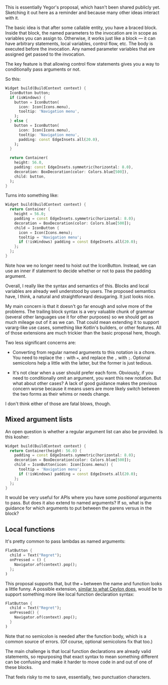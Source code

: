 This is essentially Yegor's proposal, which hasn't been shared publicly yet.
Sketching it out here as a reminder and because many other ideas interact with
it.

The basic idea is that after some callable entity, you have a braced block.
Inside that block, the named parameters to the invocation are in scope as
variables you can assign to. Otherwise, it works just like a block &mdash; it
can have arbitrary statements, local variables, control flow, etc. The body is
executed before the invocation. Any named parameter variables that are assigned
get passed to the invocation.

The key feature is that allowing control flow statements gives you a way to
conditionally pass arguments or not.

So this:

```dart
Widget build(BuildContext context) {
  IconButton button;
  if (isWindows) {
    button = IconButton(
      icon: Icon(Icons.menu),
      tooltip: 'Navigation menu',
    );
  } else {
    button = IconButton(
      icon: Icon(Icons.menu),
      tooltip: 'Navigation menu',
      padding: const EdgeInsets.all(20.0),
    );
  }

  return Container(
    height: 56.0,
    padding: const EdgeInsets.symmetric(horizontal: 8.0),
    decoration: BoxDecoration(color: Colors.blue[500]),
    child: button,
  );
}
```

Turns into something like:

```dart
Widget build(BuildContext context) {
  return Container {
    height = 56.0;
    padding = const EdgeInsets.symmetric(horizontal: 8.0);
    decoration = BoxDecoration(color: Colors.blue[500]);
    child = IconButton {
      icon = Icon(Icons.menu);
      tooltip = 'Navigation menu';
      if (!isWindows) padding = const EdgeInsets.all(20.0);
    };
  };
}
```

Note how we no longer need to hoist out the IconButton. Instead, we can use an
inner if statement to decide whether or not to pass the padding argument.

Overall, I really like the syntax and semantics of this. Blocks and local
variables are already well understood by users. The proposed semantics have, I
think, a natural and straightforward desugaring. It just looks nice.

My main concern is that it doesn't go far enough and solve more of the problems.
The trailing block syntax is a very valuable chunk of grammar (several other
languages use it for other purposes) so we should get as much mileage out of it
as we can. That could mean extending it to support vararg-like use cases,
something like Kotlin's builders, or other features. All of those extensions are
much trickier than the basic proposal here, though.

Two less significant concerns are:

- Converting from regular named arguments to this notation is a chore. You need
  to replace the `:` with ` = `, and replace the `,` with `;`. Optional
  semicolons help a little with the latter, but the former is just tedious.

- It's not clear when a user should prefer each form. Obviously, if you need to
  conditionally omit an argument, you want this new notation. But what about
  other cases? A lack of good guidance makes the previous concern worse because
  it means users are more likely switch between the two forms as their whims or
  needs change.

I don't think either of those are fatal blows, though.

## Mixed argument lists

An open question is whether a regular argument list can also be provided. Is
this kosher:

```dart
Widget build(BuildContext context) {
  return Container(height: 56.0) {
    padding = const EdgeInsets.symmetric(horizontal: 8.0);
    decoration = BoxDecoration(color: Colors.blue[500]);
    child = IconButton(icon: Icon(Icons.menu)) {
      tooltip = 'Navigation menu';
      if (!isWindows) padding = const EdgeInsets.all(20.0);
    };
  };
}
```

It would be very useful for APIs where you have some *positional* arguments to
pass. But does it also extend to named arguments? If so, what is the guidance
for which arguments to put between the parens versus in the block?

## Local functions

It's pretty common to pass lambdas as named arguments:

```dart
FlatButton {
  child = Text("Regret");
  onPressed = () {
    Navigator.of(context).pop();
  };
)
```

This proposal supports that, but the `=` between the name and function looks a
little funny. A possible extension, [similar to what Ceylon does][ceylon], would
be to support something more like local function declaration syntax:

[ceylon]: https://ceylon-lang.org/documentation/1.2/tour/named-arguments/#declarative_object_instantiation_syntax

```dart
FlatButton {
  child = Text("Regret");
  onPressed() {
    Navigator.of(context).pop();
  }
)
```

Note that no semicolon is needed after the function body, which is a common
source of errors. (Of course, optional semicolons fix that too.)

The main challenge is that local function declarations are already valid
statements, so repurposing that exact syntax to mean something different can be
confusing and make it harder to move code in and out of one of these blocks.

That feels risky to me to save, essentially, two punctuation characters.
